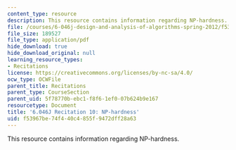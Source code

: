 ```yaml
---
content_type: resource
description: This resource contains information regarding NP-hardness.
file: /courses/6-046j-design-and-analysis-of-algorithms-spring-2012/f53967be74f440c4855f9472dff28a63_MIT6.046J_S12_rec10.pdf
file_size: 189527
file_type: application/pdf
hide_download: true
hide_download_original: null
learning_resource_types:
- Recitations
license: https://creativecommons.org/licenses/by-nc-sa/4.0/
ocw_type: OCWFile
parent_title: Recitations
parent_type: CourseSection
parent_uid: 5f78770b-ebc1-f8f6-1ef0-07b624b9e167
resourcetype: Document
title: '6.046J Recitation 10: NP-hardness'
uid: f53967be-74f4-40c4-855f-9472dff28a63
---
```

This resource contains information regarding NP-hardness.